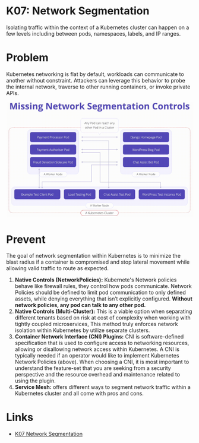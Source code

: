 # K07: Network Segmentation

Isolating traffic within the context of a Kubernetes cluster can happen on a few levels including between pods, namespaces, labels, and IP ranges.

# Problem

Kubernetes networking is flat by default, workloads can communicate to another without constraint. Attackers can leverage this behavior to probe the internal network, traverse to other running containers, or invoke private APIs.

![diagram](../assets/img/k07.png)

# Prevent

The goal of network segmentation within Kubernetes is to minimize the blast radius if a container is compromised and stop lateral movement while allowing valid traffic to route as expected.

1. **Native Controls (NetworkPolicies):** Kubernete's Network policies behave like firewall rules, they control how pods communicate. Network Policies should be defined to limit pod communication to only defined assets, while denying everything that isn’t explicitly configured. **Without network policies, any pod can talk to any other pod.**
1. **Native Controls (Multi-Cluster):** This is a viable option when separating different tenants based on risk at cost of complexity when working with tightly coupled microservices, This method truly enforces network isolation within Kubernetes by utilize separate clusters.
1. **Container Network Interface (CNI) Plugins:**  CNI is software-defined specification that is used to configure access to networking resources, allowing or disallowing network access within Kubernetes. A CNI is typically needed if an operator would like to implement Kubernetes Network Policies (above). When choosing a CNI, it is most important to understand the feature-set that you are seeking from a security perspective and the resource overhead and maintenance related to using the plugin.
1. **Service Mesh:**  offers different ways to segment network traffic within a Kubernetes cluster and all come with pros and cons.

# Links

- [K07 Network Segmentation](https://owasp.org/www-project-kubernetes-top-ten/2022/en/src/K07-network-segmentation)